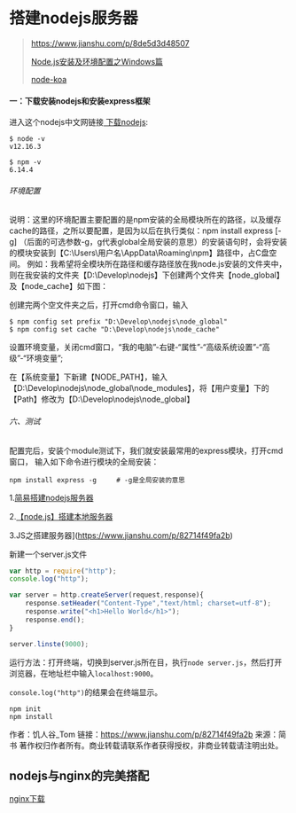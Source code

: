 # 搭建nodejs服务器

> https://www.jianshu.com/p/8de5d3d48507
>
> [Node.js安装及环境配置之Windows篇](https://www.cnblogs.com/liuqiyun/p/8133904.html)
>
> [node-koa](https://github.com/Hansen-hjs/node-koa)

#### 一：下载安装nodejs和安装express框架

进入这个nodejs中文网链接[ 下载nodejs](https://nodejs.org/en/download/):

```shell
$ node -v
v12.16.3

$ npm -v
6.14.4
```



###### 环境配置

说明：这里的环境配置主要配置的是npm安装的全局模块所在的路径，以及缓存cache的路径，之所以要配置，是因为以后在执行类似：npm install express [-g] （后面的可选参数-g，g代表global全局安装的意思）的安装语句时，会将安装的模块安装到【C:\Users\用户名\AppData\Roaming\npm】路径中，占C盘空间。
例如：我希望将全模块所在路径和缓存路径放在我node.js安装的文件夹中，则在我安装的文件夹【D:\Develop\nodejs】下创建两个文件夹【node_global】及【node_cache】如下图：

创建完两个空文件夹之后，打开cmd命令窗口，输入

```shell
$ npm config set prefix "D:\Develop\nodejs\node_global"
$ npm config set cache "D:\Develop\nodejs\node_cache"
```

设置环境变量，关闭cmd窗口，“我的电脑”-右键-“属性”-“高级系统设置”-“高级”-“环境变量”;

在【系统变量】下新建【NODE_PATH】，输入【D:\Develop\nodejs\node_global\node_modules】，将【用户变量】下的【Path】修改为【D:\Develop\nodejs\node_global】



###### 六、测试

配置完后，安装个module测试下，我们就安装最常用的express模块，打开cmd窗口，
输入如下命令进行模块的全局安装：

```
npm install express -g     # -g是全局安装的意思
```



1.[简易搭建nodejs服务器](https://www.jianshu.com/p/8de5d3d48507)

2.[【node.js】搭建本地服务器](https://blog.csdn.net/w390058785/article/details/79726905)

3.JS之搭建服务器](https://www.jianshu.com/p/82714f49fa2b)

新建一个server.js文件

```jsx
var http = require("http");
console.log("http");

var server = http.createServer(request,response){
    response.setHeader("Content-Type","text/html; charset=utf-8");
    response.write("<h1>Hello World</h1>");
    response.end();
}

server.linste(9000);
```

运行方法：打开终端，切换到server.js所在目，执行`node server.js`，然后打开浏览器，在地址栏中输入`localhost:9000`。

`console.log("http")`的结果会在终端显示。





```shell
npm init
npm install
```





作者：饥人谷_Tom
链接：https://www.jianshu.com/p/82714f49fa2b
来源：简书
著作权归作者所有。商业转载请联系作者获得授权，非商业转载请注明出处。



## nodejs与nginx的完美搭配

[nginx下载](http://nginx.org/en/download.html)